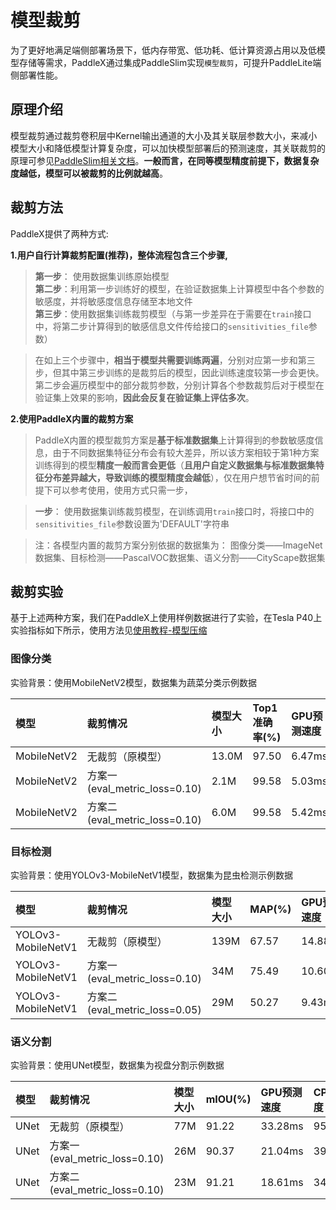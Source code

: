 # 模型裁剪

为了更好地满足端侧部署场景下，低内存带宽、低功耗、低计算资源占用以及低模型存储等需求，PaddleX通过集成PaddleSlim实现`模型裁剪`，可提升PaddleLite端侧部署性能。

## 原理介绍

模型裁剪通过裁剪卷积层中Kernel输出通道的大小及其关联层参数大小，来减小模型大小和降低模型计算复杂度，可以加快模型部署后的预测速度，其关联裁剪的原理可参见[PaddleSlim相关文档](https://paddlepaddle.github.io/PaddleSlim/algo/algo.html#id16)。**一般而言，在同等模型精度前提下，数据复杂度越低，模型可以被裁剪的比例就越高**。

## 裁剪方法
PaddleX提供了两种方式:

**1.用户自行计算裁剪配置(推荐)，整体流程包含三个步骤,**  
> **第一步**： 使用数据集训练原始模型  
> **第二步**：利用第一步训练好的模型，在验证数据集上计算模型中各个参数的敏感度，并将敏感度信息存储至本地文件  
> **第三步**：使用数据集训练裁剪模型（与第一步差异在于需要在`train`接口中，将第二步计算得到的敏感信息文件传给接口的`sensitivities_file`参数）  

> 在如上三个步骤中，**相当于模型共需要训练两遍**，分别对应第一步和第三步，但其中第三步训练的是裁剪后的模型，因此训练速度较第一步会更快。  
> 第二步会遍历模型中的部分裁剪参数，分别计算各个参数裁剪后对于模型在验证集上效果的影响，**因此会反复在验证集上评估多次**。  

**2.使用PaddleX内置的裁剪方案**  
> PaddleX内置的模型裁剪方案是**基于标准数据集**上计算得到的参数敏感度信息，由于不同数据集特征分布会有较大差异，所以该方案相较于第1种方案训练得到的模型**精度一般而言会更低**（**且用户自定义数据集与标准数据集特征分布差异越大，导致训练的模型精度会越低**），仅在用户想节省时间的前提下可以参考使用，使用方式只需一步，  

> **一步**： 使用数据集训练裁剪模型，在训练调用`train`接口时，将接口中的`sensitivities_file`参数设置为'DEFAULT'字符串

> 注：各模型内置的裁剪方案分别依据的数据集为： 图像分类——ImageNet数据集、目标检测——PascalVOC数据集、语义分割——CityScape数据集

## 裁剪实验
基于上述两种方案，我们在PaddleX上使用样例数据进行了实验，在Tesla P40上实验指标如下所示，使用方法见[使用教程-模型压缩](../../../../tutorials/compress/README.html)

### 图像分类
实验背景：使用MobileNetV2模型，数据集为蔬菜分类示例数据

| 模型 | 裁剪情况 | 模型大小 | Top1准确率(%) |GPU预测速度 | CPU预测速度 |
| :-----| :--------| :-------- | :---------- |:---------- |:----------|
|MobileNetV2 | 无裁剪（原模型）| 13.0M | 97.50|6.47ms |47.44ms |
|MobileNetV2 | 方案一(eval_metric_loss=0.10) | 2.1M | 99.58 |5.03ms |20.22ms |
|MobileNetV2 | 方案二(eval_metric_loss=0.10) | 6.0M | 99.58 |5.42ms |29.06ms |

### 目标检测
实验背景：使用YOLOv3-MobileNetV1模型，数据集为昆虫检测示例数据

| 模型 | 裁剪情况 | 模型大小 | MAP(%) |GPU预测速度 | CPU预测速度 |
| :-----| :--------| :-------- | :---------- |:---------- | :---------|
|YOLOv3-MobileNetV1 | 无裁剪（原模型）| 139M | 67.57| 14.88ms |976.42ms |
|YOLOv3-MobileNetV1 | 方案一(eval_metric_loss=0.10) | 34M | 75.49 |10.60ms |558.49ms |
|YOLOv3-MobileNetV1 | 方案二(eval_metric_loss=0.05) | 29M | 50.27| 9.43ms |360.46ms |

### 语义分割
实验背景：使用UNet模型，数据集为视盘分割示例数据

| 模型 | 裁剪情况 | 模型大小 | mIOU(%) |GPU预测速度 | CPU预测速度 |
| :-----| :--------| :-------- | :---------- |:---------- | :---------|
|UNet | 无裁剪（原模型）| 77M | 91.22 |33.28ms |9523.55ms |
|UNet | 方案一(eval_metric_loss=0.10) |26M | 90.37 |21.04ms |3936.20ms |
|UNet | 方案二(eval_metric_loss=0.10) |23M | 91.21 |18.61ms |3447.75ms |
